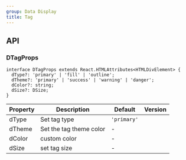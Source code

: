 ```yaml
---
group: Data Display
title: Tag
---
```


## API

### DTagProps

```tsx
interface DTagProps extends React.HTMLAttributes<HTMLDivElement> {
  dType?: 'primary' | 'fill' | 'outline';
  dTheme?: 'primary' | 'success' | 'warning' | 'danger';
  dColor?: string;
  dSize?: DSize;
}
```

<!-- prettier-ignore-start -->
| Property | Description | Default | Version | 
| --- | --- | --- | --- | 
| dType | Set tag type | `'primary'` |  |
| dTheme | Set the tag theme color | - |  |
| dColor | custom color | - |  |
| dSize | set tag size | - |  |
<!-- prettier-ignore-end -->
